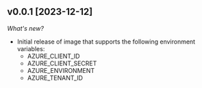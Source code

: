 ## v0.0.1 [2023-12-12]

_What's new?_

- Initial release of image that supports the following environment variables:
  - AZURE_CLIENT_ID
  - AZURE_CLIENT_SECRET
  - AZURE_ENVIRONMENT
  - AZURE_TENANT_ID
